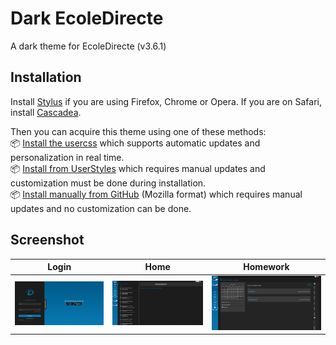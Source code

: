 # Dark EcoleDirecte
A dark theme for EcoleDirecte (v3.6.1)

## Installation
Install [Stylus](https://add0n.com/stylus.html) if you are using Firefox, Chrome or Opera.
If you are on Safari, install [Cascadea](https://cascadea.app/).<br/>

Then you can acquire this theme using one of these methods:<br/>
📦 [Install the usercss](https://raw.githubusercontent.com/CustomStyles/Dark-EcoleDirecte/master/style.user.css) which supports automatic updates and personalization in real time.<br/>
📦 [Install from UserStyles](https://userstyles.org/styles/178762) which requires manual updates and customization must be done during installation.<br/>
📦 [Install manually from GitHub](style.css) (Mozilla format) which requires manual updates and no customization can be done.<br/>

## Screenshot
|Login                                     |Home                                      |Homework                                  |
|:----------------------------------------:|:----------------------------------------:|:----------------------------------------:|
|![Login](images/login.png)                |![Home](images/home.png)                  |![Homework](images/homework.png)          |
